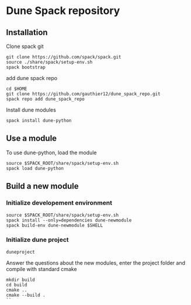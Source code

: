 # Dune Spack repository
## Installation
Clone spack git
```
git clone https://github.com/spack/spack.git
source ./share/spack/setup-env.sh
spack bootstrap
```
add dune spack repo
```
cd $HOME
git clone https://github.com/gauthier12/dune_spack_repo.git
spack repo add dune_spack_repo
```
Install dune modules
```
spack install dune-python
```
## Use a module
To use dune-python, load the module
```
source $SPACK_ROOT/share/spack/setup-env.sh
spack load dune-python
```

## Build a new module
### Initialize developement environment 
```
source $SPACK_ROOT/share/spack/setup-env.sh
spack install --only=dependencies dune-newmodule
spack build-env dune-newmodule $SHELL
```
### Initialize dune project
```
duneproject
```
Answer the questions about the new modules, enter the project folder and compile with standard cmake
```
mkdir build
cd build 
cmake ..
cmake --build .
``
